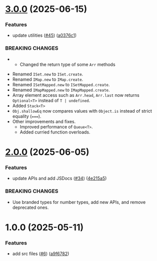 # [3.0.0](https://github.com/noshiro-pf/ts-verified/compare/v2.0.0...v3.0.0) (2025-06-15)

### Features

- update utilities ([#45](https://github.com/noshiro-pf/ts-verified/issues/45)) ([a0376c1](https://github.com/noshiro-pf/ts-verified/commit/a0376c11c9df74afbadaec766efa5adf51672c05))

### BREAKING CHANGES

-   - Changed the return type of some `Arr` methods

* Renamed `ISet.new` to `ISet.create`.
* Renamed `IMap.new` to `IMap.create`.
* Renamed `ISetMapped.new` to `ISetMapped.create`.
* Renamed `IMapMapped.new` to `IMapMapped.create`.
* Array element access such as `Arr.head`, `Arr.last` now returns `Optional<T>` instead of `T | undefined`.
* Added `Stack<T>`
* `Obj.shallowEq` now compares values with `Object.is` instead of strict equality (`===`).
* Other improvements and fixes.
    - Improved performance of `Queue<T>`.
    - Added curried function overloads.

# [2.0.0](https://github.com/noshiro-pf/ts-verified/compare/v1.0.0...v2.0.0) (2025-06-05)

### Features

- update APIs and add JSDocs ([#34](https://github.com/noshiro-pf/ts-verified/issues/34)) ([4e215a5](https://github.com/noshiro-pf/ts-verified/commit/4e215a53695376b9ec5edaaa30e0f4efc6269bd5))

### BREAKING CHANGES

- Use branded types for number types, add new APIs, and remove deprecated ones.

# 1.0.0 (2025-05-11)

### Features

- add src files ([#6](https://github.com/noshiro-pf/ts-verified/issues/6)) ([a9f6782](https://github.com/noshiro-pf/ts-verified/commit/a9f67824daddb1b6aee410331b9ba755a12a6ad7))
